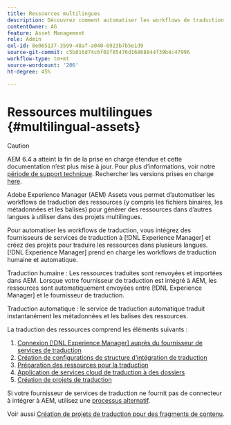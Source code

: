 ```yaml
---
title: Ressources multilingues
description: Découvrez comment automatiser les workflows de traduction des ressources, y compris les fichiers binaires, les métadonnées et les balises, dans plusieurs langues.
contentOwner: AG
feature: Asset Management
role: Admin
exl-id: 8e065137-3599-48af-a040-6923b7b5e1d9
source-git-commit: c5b816d74c6f02f85476d16868844f39b4c47996
workflow-type: tm+mt
source-wordcount: '206'
ht-degree: 45%

---
```


# Ressources multilingues {#multilingual-assets}

>[!CAUTION]
>
>AEM 6.4 a atteint la fin de la prise en charge étendue et cette documentation n’est plus mise à jour. Pour plus d’informations, voir notre [période de support technique](https://helpx.adobe.com/fr/support/programs/eol-matrix.html). Rechercher les versions prises en charge [here](https://experienceleague.adobe.com/docs/?lang=fr).

Adobe Experience Manager (AEM) Assets vous permet d’automatiser les workflows de traduction des ressources (y compris les fichiers binaires, les métadonnées et les balises) pour générer des ressources dans d’autres langues à utiliser dans des projets multilingues.

Pour automatiser les workflows de traduction, vous intégrez des fournisseurs de services de traduction à [!DNL Experience Manager] et créez des projets pour traduire les ressources dans plusieurs langues. [!DNL Experience Manager] prend en charge les workflows de traduction humaine et automatique.

Traduction humaine : Les ressources traduites sont renvoyées et importées dans AEM. Lorsque votre fournisseur de traduction est intégré à AEM, les ressources sont automatiquement envoyées entre [!DNL Experience Manager] et le fournisseur de traduction.

Traduction automatique : le service de traduction automatique traduit instantanément les métadonnées et les balises des ressources.

La traduction des ressources comprend les éléments suivants :

1. [Connexion [!DNL Experience Manager] auprès du fournisseur de services de traduction](/help/sites-administering/tc-tic.md#connecting-to-a-translation-service-provider)
1. [Création de configurations de structure d’intégration de traduction](/help/sites-administering/tc-tic.md)
1. [Préparation des ressources pour la traduction](preparing-assets-for-translation.md)
1. [Application de services cloud de traduction à des dossiers](transition-cloud-services.md)
1. [Création de projets de traduction](translation-projects.md)

Si votre fournisseur de services de traduction ne fournit pas de connecteur à intégrer à AEM, utilisez une [processus alternatif](/help/sites-administering/tc-manage.md#exporting-a-translation-job).

Voir aussi [Création de projets de traduction pour des fragments de contenu](creating-translation-projects-for-content-fragments.md).
